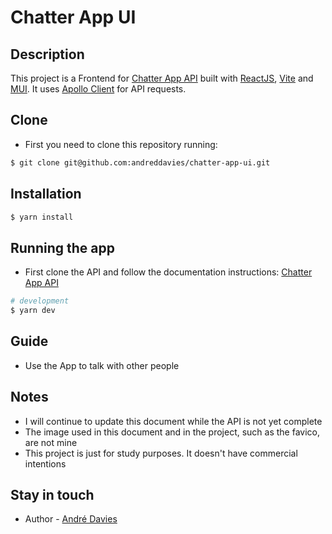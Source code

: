 # Chatter App UI

## Description

This project is a Frontend for [Chatter App API](https://github.com/andreddavies/chatter-app-backend) built with [ReactJS](https://react.dev/), [Vite](https://vite.dev/) and [MUI](https://mui.com/).
It uses [Apollo Client](https://www.apollographql.com/docs/react/get-started) for API requests.

## Clone

- First you need to clone this repository running:

```bash
$ git clone git@github.com:andreddavies/chatter-app-ui.git
```

## Installation

```bash
$ yarn install
```

## Running the app

- First clone the API and follow the documentation instructions:
  [Chatter App API](https://github.com/andreddavies/chatter-app-backend)

```bash
# development
$ yarn dev
```

## Guide

- Use the App to talk with other people

## Notes

- I will continue to update this document while the API is not yet complete
- The image used in this document and in the project, such as the favico, are not mine
- This project is just for study purposes. It doesn't have commercial intentions

## Stay in touch

- Author - [André Davies](https://www.linkedin.com/in/andré-davies-24a69b17a/)
